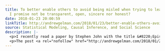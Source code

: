 ```yaml
---
title: To better enable others to avoid being misled when trying to learn from observations,
  I promise not be transparent, open, sincere nor honest?
date: 2018-01-23 20:00:59
linkTitle: http://andrewgelman.com/2018/01/23/better-enable-others-avoid-misled-trying-learn-observations-promise-not-transparent-open-sincere-honest/
source: Statistical Modeling, Causal Inference, and Social Science
description: |-
  <p>I recently read a paper by Stephen John with the title &#8220;Epistemic trust and the ethics of science communication: against transparency, openness, sincerity and honesty&#8221;. On a superficial level, John&#8217;s paper can be re-stated as honesty  (transparency, openness and sincerity) is not always the best policy. For instance, &#8220;publicising the inner workings of sausage factories does [&#8230;]</p>
  <p>The post <a rel="nofollow" href="http://andrewgelman.com/2018/01/23/better-enab
---
```

